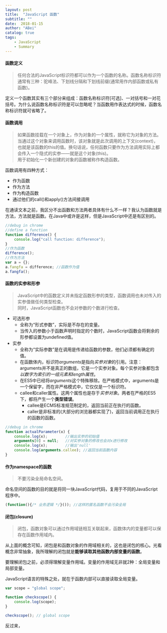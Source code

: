 ```yaml
---
layout: post
title:  "JavaScript 函数"
subtitle: ""
date:  2018-01-15
author: "ABei"
catalog: true
tags: 
    - JavaScript
    - Summary
---
```


#### 函数定义

> 任何合法的JavaScript标识符都可以作为一个函数的名称。函数名称标识符通常有三种：驼峰法、下划线分隔和下划线前缀(通常用作内部函数或私有函数)。

定义一个函数其实有三个部分来组成：函数名称标识符[可选]、一对括号和一对花括号。为什么说函数名称标识符是可以忽略呢？当函数用作表达式的时候，函数名称标识符就可省略了。

#### 函数调用

> 如果函数挂载在一个对象上，作为对象的一个属性，就称它为对象的方法。当通过这个对象来调用函数时，该对象就是此次调用的上下文(context)，也就是该函数的this的值。换句话说，任何函数只要作为方法调用实际上都会传入一个隐式的实参——就是这个对象(this)。<br>
> 用于初始化一个新创建的对象的函数被称作构造函数。

函数调用有四种方式：
- 作为函数
- 作为方法
- 作为构造函数
- 通过他们的call()和apply()方法间接调用

在通读文本之前，我区分不出函数和方法两者具体有什么不一样？我认为函数就是方法，方法就是函数。在Java中或许是这样，但是JavaScript中还是有区别的。

```javascript
//debug in chrome
//define a function
function difference() {
    console.log("call function: difference");
}
//作为函数
difference();
//作为方法
var a = {};
a.fangfa = difference; //函数作为值
a.fangfa();
```

#### 函数的实参和形参

> JavaScript中的函数定义并未指定函数形参的类型，函数调用也未对传入的实参值做任何类型检查。<br>
> 同时，JavaScript函数也不会对参数的个数进行检查。

- 可选形参
    - 全称为“形式参数”，实际是不存在的变量。
    - 当传入的参数小于函数声明时指定的个数时，JavaScript函数会将剩余的形参都设置为undefined值。
- 实参
    - 全称为“实际参数”是在调用是传递给函数的参数，他们必须都有确定的值。
    - 在函数体内，标识符*arguments*是指向*实参对象*的引用。注意：arguments并不是真正的数组，它是一个实参对象。每个实参对象都包含*以数字为索引的一组元素和length属性*。
    - 在ES5中已经将*arguments*这个特殊移除。在严格模式中，arguments是一个保留字，而在非严格模式中，它仅仅是一个标识符。
    - callee和caller属性。这两个属性也是存于*实参对象*。两者在严格的ES5下，都将产生一个**类型错误**。
        - callee是ECMS标准规范制定的，返回当前正在执行的函数。
        - caller是非标准的(大部分的浏览器都实现了)，返回当前调用正在执行的函数的函数。

```javascript
//debug in chrome
function actualParameter(x) {
    console.log(x);        //输出实参的初始值
    arguments[0] = null;   //对实参对象的修改也会对x进行修改
    console.log(x);        //输出'null'
    console.log(arguments.callee); //返回当前函数内容
}
```

#### 作为namespace的函数

> 不要污染全局命名空间。

命名空间的函数的目的就是将同一块JavaScript代码，复用于不同的JavaScript程序中。

```javascript
(function(){/* 业务逻辑 */}()); //这样的匿名函数不会污染全局
```

#### 闭包(closure)

> 闭包，函数对象可以通过作用域链相互关联起来，函数体内的变量都可以保存在函数作用域内。

从上面的概念可知，闭包是和函数对象的作用域相关的，这也是闭包的核心。光看概念非常抽象，我所理解的闭包就是**能够读取其他函数内部变量的函数**。

要理解闭包之前，必须得理解变量作用域。变量的作用域无非就2种：全局变量和局部变量。

JavaScript语言的特殊之处，就在于函数内部可以直接读取全局变量。
```javascript
var scope = "global scope";

function checkscope() {
    console.log(scope);
}

checkscope(); // global scope
```

反过来，